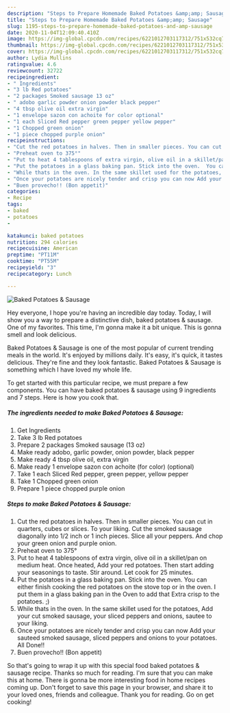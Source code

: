 ```yaml
---
description: "Steps to Prepare Homemade Baked Potatoes &amp;amp; Sausage"
title: "Steps to Prepare Homemade Baked Potatoes &amp;amp; Sausage"
slug: 1195-steps-to-prepare-homemade-baked-potatoes-and-amp-sausage
date: 2020-11-04T12:09:40.410Z
image: https://img-global.cpcdn.com/recipes/6221012703117312/751x532cq70/baked-potatoes-sausage-recipe-main-photo.jpg
thumbnail: https://img-global.cpcdn.com/recipes/6221012703117312/751x532cq70/baked-potatoes-sausage-recipe-main-photo.jpg
cover: https://img-global.cpcdn.com/recipes/6221012703117312/751x532cq70/baked-potatoes-sausage-recipe-main-photo.jpg
author: Lydia Mullins
ratingvalue: 4.6
reviewcount: 32722
recipeingredient:
- " Ingredients"
- "3 lb Red potatoes"
- "2 packages Smoked sausage 13 oz"
- " adobo garlic powder onion powder black pepper"
- "4 tbsp olive oil extra virgin"
- "1 envelope sazon con achoite for color optional"
- "1 each Sliced Red pepper green pepper yellow pepper"
- "1 Chopped green onion"
- "1 piece chopped purple onion"
recipeinstructions:
- "Cut the red potatoes in halves. Then in smaller pieces. You can cut in quarters, cubes or slices. To your liking. Cut the smoked sausage diagonally into 1/2 inch or 1 inch pieces. Slice all your peppers. And chop your green onion and purple onion."
- "Preheat oven to 375°"
- "Put to heat 4 tablespoons of extra virgin, olive oil in a skillet/pan on medium heat. Once heated, Add your red potatoes. Then start adding your seasonings to taste. Stir around. Let cook for 25 minutes."
- "Put the potatoes in a glass baking pan. Stick into the oven.  You can either finish cooking the red potatoes on the stove top or in the oven. I put them in a glass baking pan in the Oven to add that Extra crisp to the potatoes. ;)"
- "While thats in the oven. In the same skillet used for the potatoes, Add your cut smoked sausage, your sliced peppers and onions, sautee to your liking."
- "Once your potatoes are nicely tender and crisp you can now Add your sauteed smoked sausage, sliced peppers and onions to your potatoes. All Done!!"
- "Buen provecho!! (Bon appetit)"
categories:
- Recipe
tags:
- baked
- potatoes
- 

katakunci: baked potatoes  
nutrition: 294 calories
recipecuisine: American
preptime: "PT11M"
cooktime: "PT55M"
recipeyield: "3"
recipecategory: Lunch

---
```



![Baked Potatoes &amp; Sausage](https://img-global.cpcdn.com/recipes/6221012703117312/751x532cq70/baked-potatoes-sausage-recipe-main-photo.jpg)

Hey everyone, I hope you're having an incredible day today. Today, I will show you a way to prepare a distinctive dish, baked potatoes &amp; sausage. One of my favorites. This time, I'm gonna make it a bit unique. This is gonna smell and look delicious.

Baked Potatoes &amp; Sausage is one of the most popular of current trending meals in the world. It's enjoyed by millions daily. It's easy, it's quick, it tastes delicious. They're fine and they look fantastic. Baked Potatoes &amp; Sausage is something which I have loved my whole life.




To get started with this particular recipe, we must prepare a few components. You can have baked potatoes &amp; sausage using 9 ingredients and 7 steps. Here is how you cook that.

<!--inarticleads1-->

##### The ingredients needed to make Baked Potatoes &amp; Sausage:

1. Get  Ingredients
1. Take 3 lb Red potatoes
1. Prepare 2 packages Smoked sausage (13 oz)
1. Make ready  adobo, garlic powder, onion powder, black pepper
1. Make ready 4 tbsp olive oil, extra virgin
1. Make ready 1 envelope sazon con achoite (for color) (optional)
1. Take 1 each Sliced Red pepper, green pepper, yellow pepper
1. Take 1 Chopped green onion
1. Prepare 1 piece chopped purple onion




<!--inarticleads2-->

##### Steps to make Baked Potatoes &amp; Sausage:

1. Cut the red potatoes in halves. Then in smaller pieces. You can cut in quarters, cubes or slices. To your liking. Cut the smoked sausage diagonally into 1/2 inch or 1 inch pieces. Slice all your peppers. And chop your green onion and purple onion.
1. Preheat oven to 375°
1. Put to heat 4 tablespoons of extra virgin, olive oil in a skillet/pan on medium heat. Once heated, Add your red potatoes. Then start adding your seasonings to taste. Stir around. Let cook for 25 minutes.
1. Put the potatoes in a glass baking pan. Stick into the oven.  You can either finish cooking the red potatoes on the stove top or in the oven. I put them in a glass baking pan in the Oven to add that Extra crisp to the potatoes. ;)
1. While thats in the oven. In the same skillet used for the potatoes, Add your cut smoked sausage, your sliced peppers and onions, sautee to your liking.
1. Once your potatoes are nicely tender and crisp you can now Add your sauteed smoked sausage, sliced peppers and onions to your potatoes. All Done!!
1. Buen provecho!! (Bon appetit)




So that's going to wrap it up with this special food baked potatoes &amp; sausage recipe. Thanks so much for reading. I'm sure that you can make this at home. There is gonna be more interesting food in home recipes coming up. Don't forget to save this page in your browser, and share it to your loved ones, friends and colleague. Thank you for reading. Go on get cooking!
